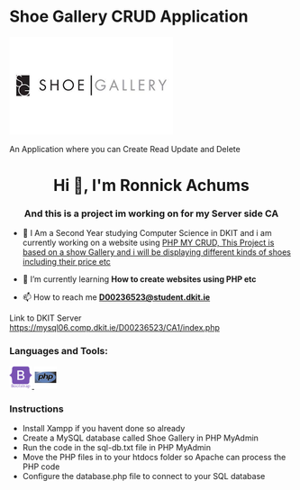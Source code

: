 # Shoe Gallery CRUD Application
![SHOEE!](image_uploads/Shoe%20Gallery.png)

An Application where you can Create Read Update and Delete


<h1 align="center">Hi 👋, I'm Ronnick Achums</h1>
<h3 align="center">And this is a project im working on for my Server side CA</h3>

- 🔭 I Am a Second Year studying Computer Science in DKIT and i am currently working on a website using [PHP MY CRUD, This Project is based on a show Gallery and i will be displaying different kinds of shoes including their price etc](https://github.com/Ronnick7i/CA1.git)

- 🌱 I’m currently learning **How to create websites using PHP etc**

- 📫 How to reach me **D00236523@student.dkit.ie**

 Link to DKIT Server https://mysql06.comp.dkit.ie/D00236523/CA1/index.php


<p align="left">
</p>

<h3 align="left">Languages and Tools:</h3>
<p align="left"> <a href="https://getbootstrap.com" target="_blank" rel="noreferrer"> <img src="https://raw.githubusercontent.com/devicons/devicon/master/icons/bootstrap/bootstrap-plain-wordmark.svg" alt="bootstrap" width="40" height="40"/> </a> <a href="https://www.php.net" target="_blank" rel="noreferrer"> <img src="https://raw.githubusercontent.com/devicons/devicon/master/icons/php/php-original.svg" alt="php" width="40" height="40"/> </a> </p>

### Instructions
* Install Xampp if you havent done so already
* Create a MySQL database called Shoe Gallery in PHP MyAdmin
* Run the code in the sql-db.txt file in PHP MyAdmin
* Move the PHP files in to your htdocs folder so Apache can process the PHP code
* Configure the database.php file to connect to your SQL database

